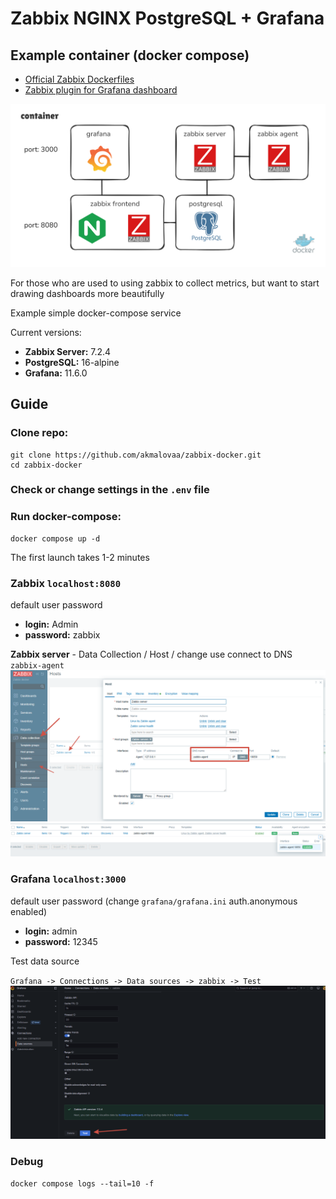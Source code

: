 # Zabbix NGINX PostgreSQL + Grafana
## Example container (docker compose)

- [Official Zabbix Dockerfiles](https://github.com/zabbix/zabbix-docker)
- [Zabbix plugin for Grafana dashboard](https://github.com/grafana/grafana-zabbix)


![scheme](./.images/scheme.excalidraw.png)

For those who are used to using zabbix to collect metrics, but want to start drawing dashboards more beautifully

Example simple docker-compose service

Current versions:
- **Zabbix Server:** 7.2.4
- **PostgreSQL:** 16-alpine
- **Grafana:** 11.6.0

## Guide

### Clone repo:
```
git clone https://github.com/akmalovaa/zabbix-docker.git
cd zabbix-docker
```

### Check or change settings in the `.env` file

### Run docker-compose:
```
docker compose up -d
```

The first launch takes 1-2 minutes

### Zabbix `localhost:8080`
default user password 
- **login:** Admin
- **password:** zabbix


**Zabbix server** - Data Collection / Host / change use connect to DNS `zabbix-agent`
![zabbix-agent](./.images/zabbix-agent-settings.png)
![zabbix-agent](./.images/zabbix-agent-check.png)

### Grafana `localhost:3000` 

default user password (change `grafana/grafana.ini` auth.anonymous enabled)
- **login:** admin
- **password:** 12345

Test data source

`Grafana -> Connections -> Data sources -> zabbix -> Test`
![zabbix-agent](./.images/data-source-test.png)

### Debug
```
docker compose logs --tail=10 -f
```
